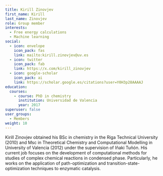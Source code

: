 ```yaml
---
title: Kirill Zinovjev
first_name: Kirill
last_name: Zinovjev
role: Group member
interests:
  - Free energy calculations
  - Machine learning
social:
  - icon: envelope
    icon_pack: fas
    link: mailto:kirill.zinovjev@uv.es
  - icon: twitter
    icon_pack: fab
    link: https://x.com/kirill_zinovjev
  - icon: google-scholar
    icon_pack: ai
    link: https://scholar.google.es/citations?user=Y0H3p28AAAAJ
education:
  courses:
    - course: PhD in chemistry
      institution: Universidad de Valencia
      year: 2017
superuser: false
user_groups:
  - Members
weight: 10
---
```

Kirill Zinovjev obtained his BSc in chemistry in the Riga Technical University (2010) and Msc in Theoretical Chemistry and Computational Modelling in University of Valencia (2012) under the supervision of Iñaki Tuñón. His current job focuses on the development of computational methods for studies of complex chemical reactions in condensed phase. Particularly, he works on the application of path-optimization and transition-state-optimization techniques to enzymatic catalysis.

